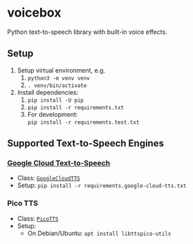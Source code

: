# voicebox

Python text-to-speech library with built-in voice effects.

## Setup

1. Setup virtual environment, e.g.
   1. `python3 -m venv venv`
   2. `. venv/bin/activate`
2. Install dependencies:
   1. `pip install -U pip`
   2. `pip install -r requirements.txt`
   3. For development:\
      `pip install -r requirements.test.txt`

## Supported Text-to-Speech Engines

### [Google Cloud Text-to-Speech](https://cloud.google.com/text-to-speech)
- Class: [`GoogleCloudTTS`](./voicebox/tts/googlecloudtts.py)
- Setup: `pip install -r requirements.google-cloud-tts.txt`

### Pico TTS
- Class: [`PicoTTS`](./voicebox/tts/picotts.py)
- Setup:
  - On Debian/Ubuntu: `apt install libttspico-utils`
